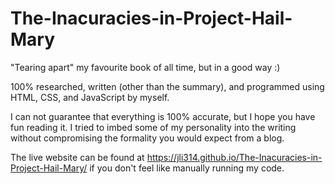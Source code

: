 # The-Inacuracies-in-Project-Hail-Mary
"Tearing apart" my favourite book of all time, but in a good way :)

100% researched, written (other than the summary), and programmed using HTML, CSS, and JavaScript by myself. 

I can not guarantee that everything is 100% accurate, but I hope you have fun reading it. I tried to imbed some of my personality into the writing without compromising the formality you would expect from a blog. 

The live website can be found at https://jli314.github.io/The-Inacuracies-in-Project-Hail-Mary/ if you don't feel like manually running my code.
